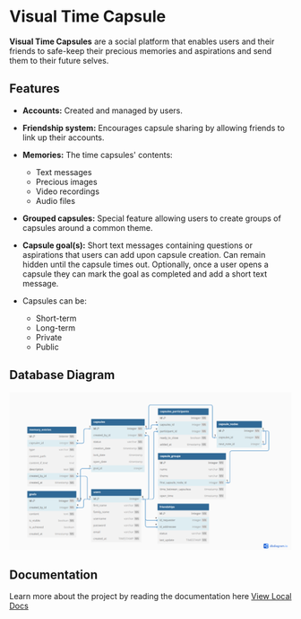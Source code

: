 # Visual Time Capsule
**Visual Time Capsules** are a social platform that enables users and their friends to safe-keep their precious memories and aspirations and send them to their future selves.

## Features
 - **Accounts:** Created and managed by users.
 
 - **Friendship system:** Encourages capsule sharing by allowing friends to link up their accounts.
 
 - **Memories:** The time capsules' contents:
    - Text messages
    - Precious images
    - Video recordings
    - Audio files
   
 - **Grouped capsules:** Special feature allowing users to create groups of capsules around a common theme.
 
 - **Capsule goal(s):** Short text messages containing questions or aspirations that users can add upon capsule creation. Can remain hidden until the capsule times out. Optionally, once a user opens a capsule they can mark the goal as completed and add a short text message.
 
 - Capsules can be:
    - Short-term
    - Long-term
    - Private
    - Public

## Database Diagram
![DB Diagram](https://github.com/bogiplump/Visual-Time-Capsule/blob/main/images/database%20diagram.png)

## Documentation
Learn more about the project by reading the documentation here [View Local Docs](docs/index.md)
